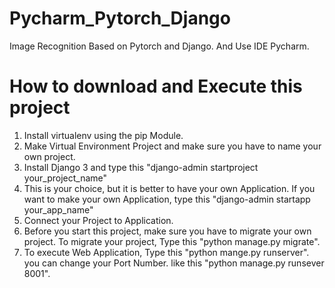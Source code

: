 # Pycharm_Pytorch_Django
Image Recognition Based on Pytorch and Django. And Use IDE Pycharm.


# How to download and Execute this project
1. Install virtualenv using the pip Module.
2. Make Virtual Environment Project and make sure you have to name your own project.
3. Install Django 3 and type this "django-admin startproject your_project_name"
4. This is your choice, but it is better to have your own Application. 
If you want to make your own Application, type this "django-admin startapp your_app_name"
5. Connect your Project to Application.
6. Before you start this project, make sure you have to migrate your own project.
To migrate your project, Type this "python manage.py migrate".
7. To execute Web Application, Type this "python mange.py runserver".
you can change your Port Number. like this "python manage.py runsever 8001".
